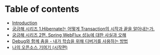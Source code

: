 # Table of contents

* [Introduction](README.md)
* [궁금해 시리즈 1.Hibernate는 어떻게 Transaction의 시작과 끝을 알아내는가.](<markdowns/궁금해 시리즈 1.Hibernate는 어떻게 Transaction의 시작과 끝을 알아내는가..md>)
* [궁금해 시리즈 2편. Spring WebFlux 성능에 대한 사실과 오해](<markdowns/궁금해 시리즈 2편. Spring WebFlux 성능에 대한 사실과 오해.md>)
* [Debug와 함께 춤을 - 내가 학습을 위해 디버거를 사용하는 방법](<markdowns/Debug와 함께 춤을 - 내가 학습을 위해 디버거를 사용하는 방법.md>)
* [나의 오픈소스 기여기 (시작편)](<markdowns/나의%20오픈소스%20기여기%20(시작편).md>)
